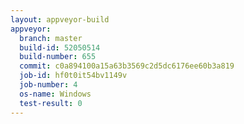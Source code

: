 ```yaml
---
layout: appveyor-build
appveyor:
  branch: master
  build-id: 52050514
  build-number: 655
  commit: c0a894100a15a63b3569c2d5dc6176ee60b3a819
  job-id: hf0t0it54bv1149v
  job-number: 4
  os-name: Windows
  test-result: 0
---
```

